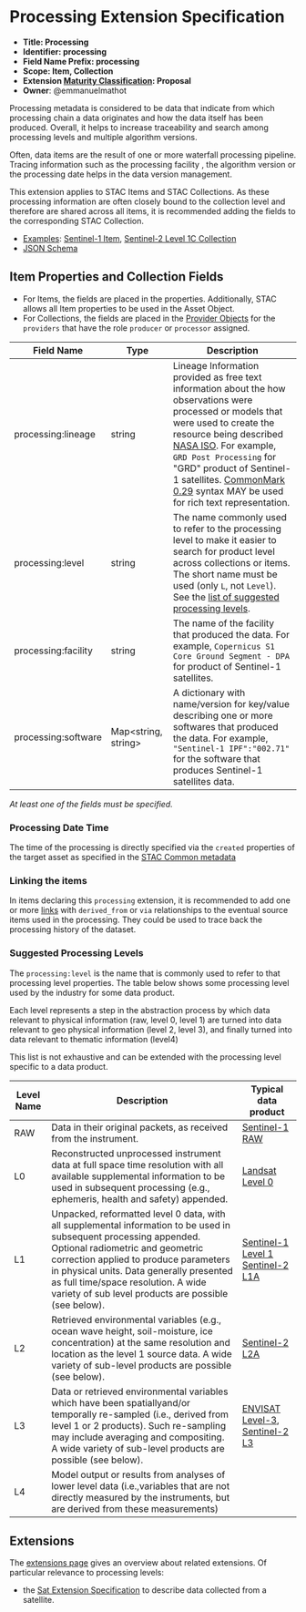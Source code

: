 # Processing Extension Specification

- **Title: Processing**
- **Identifier: processing**
- **Field Name Prefix: processing**
- **Scope: Item, Collection**
- **Extension [Maturity Classification](../README.md#extension-maturity): Proposal**
- **Owner**: @emmanuelmathot

Processing metadata is considered to be data that indicate from which processing chain a data originates and how the data itself has been produced. Overall, it helps to increase traceability and search among processing levels and multiple algorithm versions.

Often, data items are the result of one or more waterfall processing pipeline. Tracing information such as the processing facility , the algorithm version or the processing date helps in the data version management.

This extension applies to STAC Items and STAC Collections. As these processing information are often closely bound to the collection level and therefore are shared across all items, it is recommended adding the fields to the corresponding STAC Collection.

- [Examples](examples/): [Sentinel-1 Item](examples/sentinel1-item.json),  [Sentinel-2 Level 1C Collection](examples/sentinel2-collection.json)
- [JSON Schema](json-schema/schema.json)

## Item Properties and Collection Fields

* For Items, the fields are placed in the properties. Additionally, STAC allows all Item properties to be used in the Asset Object.
* For Collections, the fields are placed in the [Provider Objects](../../collection-spec/collection-spec.md#Provider-Object) for the `providers` that have the role `producer` or `processor` assigned.

| Field Name              | Type                | Description |
| ----------------------- | ------------------- | ----------- |
| processing:lineage      | string              | Lineage Information provided as free text information about the how observations were processed or models that were used to create the resource being described [NASA ISO](https://wiki.earthdata.nasa.gov/display/NASAISO/Lineage+Information). For example, `GRD Post Processing` for "GRD" product of Sentinel-1 satellites. [CommonMark 0.29](https://commonmark.org/) syntax MAY be used for rich text representation. |
| processing:level        | string              | The name commonly used to refer to the processing level to make it easier to search for product level across collections or items. The short name must be used (only `L`, not `Level`). See the [list of suggested processing levels](#suggested-processing-levels). |
| processing:facility     | string              | The name of the facility that produced the data. For example, `Copernicus S1 Core Ground Segment - DPA` for product of Sentinel-1 satellites. |
| processing:software     | Map<string, string> | A dictionary with name/version for key/value describing one or more softwares that produced the data. For example, `"Sentinel-1 IPF":"002.71"` for the software that produces Sentinel-1 satellites data. |

*At least one of the fields must be specified.*

### Processing Date Time

The time of the processing is directly specified via the `created` properties of the target asset as specified in the [STAC Common metadata](https://github.com/radiantearth/stac-spec/blob/master/item-spec/common-metadata.md#date-and-time)

### Linking the items

In items declaring this `processing` extension, it is recommended to add one or more [links](../../item-spec/item-spec.md#relation-types) with `derived_from` or `via` relationships to the eventual source items used in the processing. They could be used to trace back the processing history of the dataset.

### Suggested Processing Levels

The `processing:level` is the name that is commonly used to refer to that processing level properties. The table below shows some processing level used by the industry for some data product.

Each level represents a step in the abstraction process by which data relevant to physical information (raw, level 0, level 1) are turned into data relevant to geo physical information (level 2, level 3), and finally turned into data relevant to thematic information (level4)

This list is not exhaustive and can be extended with the processing level specific to a data product.

| Level Name | Description | Typical data product |
| ---------- | ----------- | -------------------- |
| RAW        | Data in their original packets, as received from the instrument. | [Sentinel-1 RAW](https://sentinel.esa.int/web/sentinel/technical-guides/sentinel-1-sar/products-algorithms/level-0-products/raw) |
| L0         | Reconstructed unprocessed instrument data at full space time resolution with all available supplemental information to be used in subsequent processing (e.g., ephemeris, health and safety) appended. | [Landsat Level 0](https://www.usgs.gov/media/files/landsat-8-level-0-reformatted-data-format-control-book)  |
| L1         | Unpacked, reformatted level 0 data, with all supplemental information to be used in subsequent processing appended. Optional radiometric and geometric correction applied to produce parameters in physical units. Data generally presented as full time/space resolution. A wide variety of sub level products are possible (see below). | [Sentinel-1 Level 1](https://sentinel.esa.int/web/sentinel/user-guides/sentinel-1-sar/product-types-processing-levels/level-1) [Sentinel-2 L1A](https://sentinel.esa.int/web/sentinel/user-guides/sentinel-2-msi/product-types/level-1a) |
| L2          | Retrieved environmental variables (e.g., ocean wave height, soil-moisture, ice concentration) at the same resolution and location as the level 1 source data. A wide variety of sub-level products are possible (see below). | [Sentinel-2 L2A](https://earth.esa.int/web/sentinel/technical-guides/sentinel-2-msi/level-2a-processing) |
| L3          | Data or retrieved environmental variables which have been spatiallyand/or temporally re-sampled (i.e., derived from level 1 or 2 products). Such re-sampling may include averaging and compositing.  A wide variety of sub-level products are possible (see below). | [ENVISAT Level-3](http://envisat.esa.int/level3/), [Sentinel-2 L3](https://s2gm.sentinel-hub.com/) |
| L4          | Model output or results from analyses of lower level data (i.e.,variables that are not directly measured by the instruments, but are derived from these measurements) |  |

## Extensions

The [extensions page](../README.md) gives an overview about related extensions. Of particular relevance to processing levels:

* the [Sat Extension Specification](../sat/README.md) to describe data collected from a satellite.
